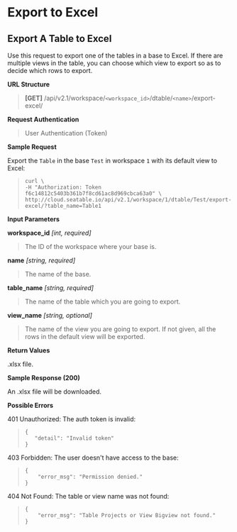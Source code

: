 # Export to Excel

## Export A Table to Excel

Use this request to export one of the tables in a base to Excel. If there are multiple views in the table, you can choose which view to export so as to decide which rows to export.


**URL Structure**

> **\[GET]** /api/v2.1/workspace/`<workspace_id>`/dtable/`<name>`/export-excel/


**Request Authentication**

> User Authentication (Token)


**Sample Request**

Export the `Table` in the base `Test` in workspace `1` with its default view to Excel:

> ```
> curl \
> -H "Authorization: Token f6c14812c5403b361b7f8cd61ac8d969cbca63a0" \
> http://cloud.seatable.io/api/v2.1/workspace/1/dtable/Test/export-excel/?table_name=Table1
> ```

**Input Parameters**

**workspace_id** _\[int, required]_
> The ID of the workspace where your base is.

**name** _\[string, required]_
> The name of the base.

**table_name** _\[string, required]_
> The name of the table which you are going to export.

**view_name** _\[string, optional]_
> The name of the view you are going to export. If not given, all the rows in the default view will be exported.


**Return Values**

.xlsx file.


**Sample Response (200)**

An .xlsx file will be downloaded.


**Possible Errors**

401 Unauthorized: The auth token is invalid:
>```
>{
>    "detail": "Invalid token"
>}
>```

403 Forbidden: The user doesn't have access to the base:
> ```
> {
>     "error_msg": "Permission denied."
> }
> ```

404 Not Found: The table or view name was not found:
> ```
> {
>     "error_msg": "Table Projects or View Bigview not found."
> }
> ```